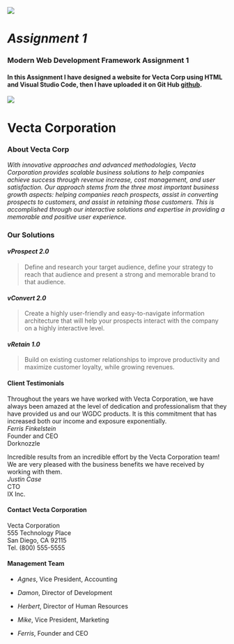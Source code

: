 
![](https://encrypted-tbn0.gstatic.com/images?q=tbn:ANd9GcTcE6h4vK0iY1tjubYWxBDIghCDb4R8c8hr0U8vyBv7Xf90-cuE)

# _Assignment 1_

  

### Modern Web Development Framework Assignment 1

#### In this Assignment I have designed a website for Vecta Corp using HTML and Visual Studio Code, then I have uploaded it on Git Hub [github](www.github.com).

  

![](https://png.pngtree.com/element_pic/00/16/07/115783931601b5c.jpg)
# Vecta Corporation

  

### About Vecta Corp

_With innovative approaches and advanced methodologies, Vecta Corporation provides scalable business solutions to help companies achieve success through revenue increase, cost management, and user satisfaction. Our approach stems from the three most important business growth aspects: helping companies reach prospects, assist in converting prospects to customers, and assist in retaining those customers. This is accomplished through our interactive solutions and expertise in providing a memorable and positive user experience._

  

### Our Solutions

#### _vProspect 2.0_

> Define and research your target audience, define your strategy to reach that audience and present a strong and memorable brand to that audience.

  

#### _vConvert 2.0_

>Create a highly user-friendly and easy-to-navigate information architecture that will help your prospects interact with the company on a highly interactive level.

  

#### _vRetain 1.0_

>Build on existing customer relationships to improve productivity and maximize customer loyalty, while growing revenues.

  

#### Client Testimonials

Throughout the years we have worked with Vecta Corporation, we have always been amazed at the level of dedication and professionalism that they have provided us and our WGDC products. It is this commitment that has increased both our income and exposure exponentially.  
_Ferris Finkelstein_  
Founder and CEO  
Dorknozzle  

  

Incredible results from an incredible effort by the Vecta Corporation team!
We are very pleased with the business benefits we have received by working with them.  
_Justin Case_  
CTO  
IX Inc.  

  

#### Contact Vecta Corporation

  

Vecta Corporation  
555 Technology Place  
San Diego, CA 92115  
Tel. (800) 555-5555  

  

#### Management Team

  

* _Agnes_, Vice President, Accounting

* _Damon_, Director of Development

* _Herbert_, Director of Human Resources

* _Mike_, Vice President, Marketing

* _Ferris_, Founder and CEO